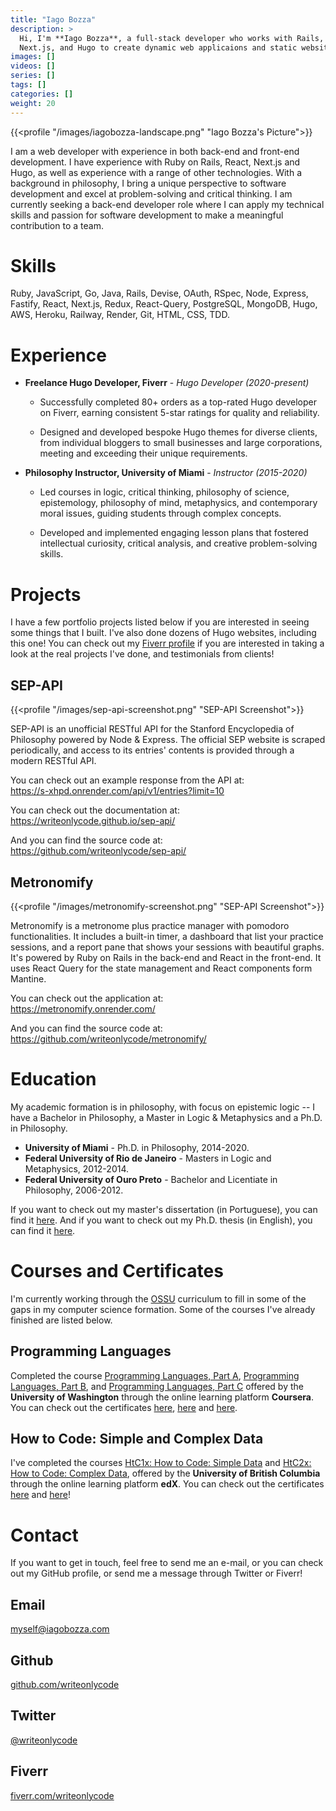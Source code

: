 ```yaml
---
title: "Iago Bozza"
description: >
  Hi, I'm **Iago Bozza**, a full-stack developer who works with Rails, React,
  Next.js, and Hugo to create dynamic web applicaions and static websites.
images: []
videos: []
series: []
tags: []
categories: []
weight: 20
---
```


{{<profile "/images/iagobozza-landscape.png" "Iago Bozza's Picture">}}

I am a web developer with experience in both back-end and front-end
development. I have experience with Ruby on Rails, React, Next.js and Hugo, as
well as experience with a range of other technologies. With a background in
philosophy, I bring a unique perspective to software development and excel at
problem-solving and critical thinking. I am currently seeking a back-end
developer role where I can apply my technical skills and passion for software
development to make a meaningful contribution to a team.

# Skills

Ruby, JavaScript, Go, Java, Rails, Devise, OAuth, RSpec, Node, Express,
Fastify, React, Next.js, Redux, React-Query, PostgreSQL, MongoDB, Hugo, AWS,
Heroku, Railway, Render, Git, HTML, CSS, TDD.

# Experience

- **Freelance Hugo Developer, Fiverr** - _Hugo Developer (2020-present)_ 

  - Successfully completed 80+ orders as a top-rated Hugo developer on Fiverr,
  earning consistent 5-star ratings for quality and reliability.

  - Designed and developed bespoke Hugo themes for diverse clients, from
  individual bloggers to small businesses and large corporations, meeting and
  exceeding their unique requirements.

- **Philosophy Instructor, University of Miami** - _Instructor (2015-2020)_ 

  - Led courses in logic, critical thinking, philosophy of science,
  epistemology, philosophy of mind, metaphysics, and contemporary moral issues,
  guiding students through complex concepts.

  - Developed and implemented engaging lesson plans that fostered intellectual
  curiosity, critical analysis, and creative problem-solving skills.


# Projects

I have a few portfolio projects listed below if you are interested in seeing
some things that I built. I've also done dozens of Hugo websites, including this
one! You can check out my [Fiverr
profile](https://www.fiverr.com/writeonlycode) if you are interested in taking
a look at the real projects I've done, and testimonials from clients!

## SEP-API

{{<profile "/images/sep-api-screenshot.png" "SEP-API Screenshot">}}

SEP-API is an unofficial RESTful API for the Stanford Encyclopedia of
Philosophy powered by Node & Express. The official SEP website is scraped
periodically, and access to its entries' contents is provided through a modern
RESTful API.


You can check out an example response from the API at:  
https://s-xhpd.onrender.com/api/v1/entries?limit=10

You can check out the documentation at:  
https://writeonlycode.github.io/sep-api/

And you can find the source code at:  
https://github.com/writeonlycode/sep-api/


## Metronomify

{{<profile "/images/metronomify-screenshot.png" "SEP-API Screenshot">}}

Metronomify is a metronome plus practice manager with pomodoro functionalities.
It includes a built-in timer, a dashboard that list your practice sessions, and
a report pane that shows your sessions with beautiful graphs. It's powered by
Ruby on Rails in the back-end and React in the front-end. It uses React Query
for the state management and React components form Mantine.

You can check out the application at:  
https://metronomify.onrender.com/

And you can find the source code at:  
https://github.com/writeonlycode/metronomify/


# Education

My academic formation is in philosophy, with focus on epistemic logic -- I have a
Bachelor in Philosophy, a Master in Logic & Metaphysics and a Ph.D. in
Philosophy.

- **University of Miami** -  Ph.D. in Philosophy, 2014-2020.
- **Federal University of Rio de Janeiro** - Masters in Logic and Metaphysics, 2012-2014.
- **Federal University of Ouro Preto** - Bachelor and Licentiate in Philosophy, 2006-2012.

If you want to check out my master's dissertation (in Portuguese), you can find
it
[here](https://ppglm.files.wordpress.com/2008/12/dissertacao-ppglm-iago-francisco.pdf).
And if you want to check out my Ph.D. thesis (in English), you can find it
[here](https://scholarship.miami.edu/esploro/outputs/doctoral/The-Nature-of-Knowability-and-the-Knowability-Paradox/991031496187802976).

# Courses and Certificates

I'm currently working through the
[OSSU](https://github.com/ossu/computer-science) curriculum to fill in some of
the gaps in my computer science formation. Some of the courses I've already
finished are listed below.

## Programming Languages

Completed the course [Programming Languages, Part
A](https://www.coursera.org/learn/programming-languages), [Programming
Languages, Part
B](https://www.coursera.org/learn/programming-languages-part-b/),
and [Programming Languages, Part
C](https://www.coursera.org/learn/programming-languages-part-c) 
offered by the **University of Washington** through the online learning
platform **Coursera**. You can check out the certificates
[here](https://coursera.org/share/2d7103f032703fe76479014d6e317bcd),
[here](https://coursera.org/share/9f0510ef8e4bea01927638bf80912afc) and
[here](https://coursera.org/share/b2b27e4dcd85474ac9a6c5ed2cc612cb).

## How to Code: Simple and Complex Data  

I've completed the courses [HtC1x: How to Code: Simple
Data](https://learning.edx.org/course/course-v1:UBCx+HtC1x+2T2017/home) and
[HtC2x: How to Code: Complex
Data](https://learning.edx.org/course/course-v1:UBCx+HtC2x+2T2017/home),
offered by the **University of British Columbia** through the online learning
platform **edX**. You can check out the certificates
[here](https://courses.edx.org/certificates/56e7857e76454d53a7cba957cf245a6f)
and
[here](https://courses.edx.org/certificates/537afc127dcb4f54b1c51e0a54e24b84)!

# Contact

If you want to get in touch, feel free to send me an e-mail, or you can check
out my GitHub profile, or send me a message through Twitter or Fiverr!

## Email

[myself@iagobozza.com](mailto:myself@iagobozza.com)

## Github

[github.com/writeonlycode](https://github.com/writeonlycode)

## Twitter

[@writeonlycode](https://twitter.com/writeonlycode)

## Fiverr

[fiverr.com/writeonlycode](https://www.fiverr.com/writeonlycode)

